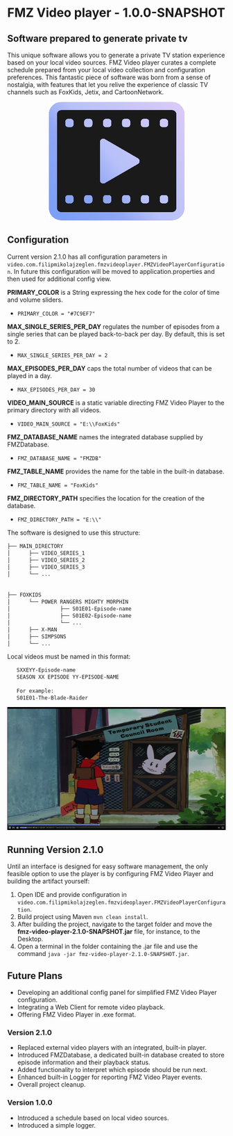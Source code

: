 # FMZ Video player - 1.0.0-SNAPSHOT

## Software prepared to generate private tv

This unique software allows you to generate a private TV station experience based on your local video sources.
FMZ Video player curates a complete schedule prepared from your local video collection and configuration preferences.
This fantastic piece of software was born from a sense of nostalgia, with features that let you relive the experience of classic TV channels such as FoxKids, Jetix, and CartoonNetwork.

<p align="center">
  <img src="src/main/resources/fmzPlayerIcon.png">
</p>

## Configuration

Current version 2.1.0 has all configuration parameters in `video.com.filipmikolajzeglen.fmzvideoplayer.FMZVideoPlayerConfiguration`.
In future this configuration will be moved to application.properties and then used for additional config view.

**PRIMARY_COLOR** is a String expressing the hex code for the color of time and volume sliders.

- `PRIMARY_COLOR = "#7C9EF7"`

**MAX_SINGLE_SERIES_PER_DAY** regulates the number of episodes from a single series that can be played back-to-back per day. By default, this is set to 2.

- `MAX_SINGLE_SERIES_PER_DAY = 2`

**MAX_EPISODES_PER_DAY** caps the total number of videos that can be played in a day.

- `MAX_EPISODES_PER_DAY = 30`

**VIDEO_MAIN_SOURCE** is a static variable directing FMZ Video Player to the primary directory with all videos.

- `VIDEO_MAIN_SOURCE = "E:\\FoxKids"`

**FMZ_DATABASE_NAME** names the integrated database supplied by FMZDatabase.

- `FMZ_DATABASE_NAME = "FMZDB"`

**FMZ_TABLE_NAME** provides the name for the table in the built-in database.

- `FMZ_TABLE_NAME = "FoxKids"`

**FMZ_DIRECTORY_PATH** specifies the location for the creation of the database.

- `FMZ_DIRECTORY_PATH = "E:\\"`

The software is designed to use this structure:
    
    ├── MAIN_DIRECTORY
    │      ├── VIDEO_SERIES_1
    │      ├── VIDEO_SERIES_2
    │      ├── VIDEO_SERIES_3
    │      └── ...


    ├── FOXKIDS
    │      └── POWER RANGERS MIGHTY MORPHIN
    │                ├── S01E01-Episode-name
    │                ├── S01E02-Episode-name
    │                └── ...
    │      ├── X-MAN
    │      ├── SIMPSONS
    │      └── ...

Local videos must be named in this format:

       SXXEYY-Episode-name
       SEASON XX EPISODE YY-EPISODE-NAME
       
       For example:
       S01E01-The-Blade-Raider

<p align="center">
  <img src="src/main/resources/FMZVideoPlayerScreen1.png">
</p>

## Running Version 2.1.0
Until an interface is designed for easy software management, the only feasible option to use the player is by configuring FMZ Video Player and building the artifact yourself:

1. Open IDE and provide configuration in `video.com.filipmikolajzeglen.fmzvideoplayer.FMZVideoPlayerConfiguration`.
2. Build project using Maven `mvn clean install`.
3. After building the project, navigate to the target folder and move the **fmz-video-player-2.1.0-SNAPSHOT.jar** file, for instance, to the Desktop.
4. Open a terminal in the folder containing the .jar file and use the command `java -jar fmz-video-player-2.1.0-SNAPSHOT.jar`.

## Future Plans
- Developing an additional config panel for simplified FMZ Video Player configuration.
- Integrating a Web Client for remote video playback.
- Offering FMZ Video Player in .exe format.

### Version 2.1.0
- Replaced external video players with an integrated, built-in player.
- Introduced FMZDatabase, a dedicated built-in database created to store episode information and their playback status.
- Added functionality to interpret which episode should be run next.
- Enhanced built-in Logger for reporting FMZ Video Player events.
- Overall project cleanup.

### Version 1.0.0
- Introduced a schedule based on local video sources.
- Introduced a simple logger.
